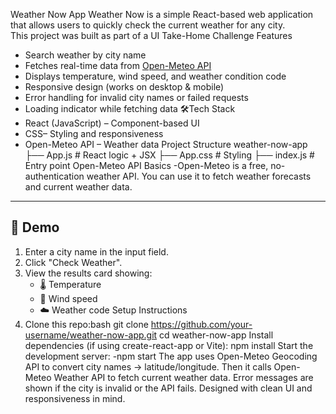 Weather Now App
Weather Now is a simple React-based web application that allows users to quickly check the current weather for any city.  
This project was built as part of a UI Take-Home Challenge
 Features
- Search weather by city name
- Fetches real-time data from [Open-Meteo API](https://open-meteo.com/)
- Displays temperature, wind speed, and weather condition code
- Responsive design (works on desktop & mobile)
- Error handling for invalid city names or failed requests
- Loading indicator while fetching data
🛠Tech Stack
- React (JavaScript) – Component-based UI
- CSS– Styling and responsiveness
- Open-Meteo API – Weather data
 Project Structure
weather-now-app
├── App.js # React logic + JSX
├── App.css # Styling
├── index.js # Entry point
Open-Meteo API Basics
  -Open-Meteo is a free, no-authentication weather API. You can use it to fetch weather forecasts and current weather data.

---

## 📸 Demo
1. Enter a city name in the input field.
2. Click "Check Weather".
3. View the results card showing:
   - 🌡️ Temperature
   - 💨 Wind speed
   - ☁️ Weather code
 Setup Instructions
1. Clone this repo:bash
   git clone https://github.com/your-username/weather-now-app.git
   cd weather-now-app
Install dependencies (if using create-react-app or Vite):
npm install
Start the development server:
  -npm start
The app uses Open-Meteo Geocoding API to convert city names → latitude/longitude.
Then it calls Open-Meteo Weather API to fetch current weather data.
Error messages are shown if the city is invalid or the API fails.
Designed with clean UI and responsiveness in mind.
